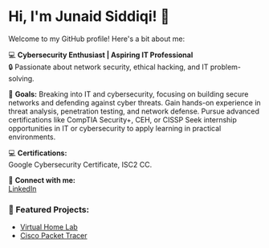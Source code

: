 # Hi, I'm Junaid Siddiqi! 👋

Welcome to my GitHub profile! Here's a bit about me:

💻 **Cybersecurity Enthusiast | Aspiring IT Professional**  
🔒 Passionate about network security, ethical hacking, and IT problem-solving.

🎯 **Goals:**
Breaking into IT and cybersecurity, focusing on building secure networks and defending against cyber threats.
Gain hands-on experience in threat analysis, penetration testing, and network defense.
Pursue advanced certifications like CompTIA Security+, CEH, or CISSP
Seek internship opportunities in IT or cybersecurity to apply learning in practical environments.

💻 **Certifications:**  
Google Cybersecurity Certificate, ISC2 CC.

🔗 **Connect with me:**  
[LinkedIn](https://linkedin.com/in/jsiddiqi)

### 📌 Featured Projects:
- [Virtual Home Lab](https://github.com/junaidsiddiqi/homelab-project)
- [Cisco Packet Tracer](https://github.com/junaidsiddiqi/packet-tracer-project)
